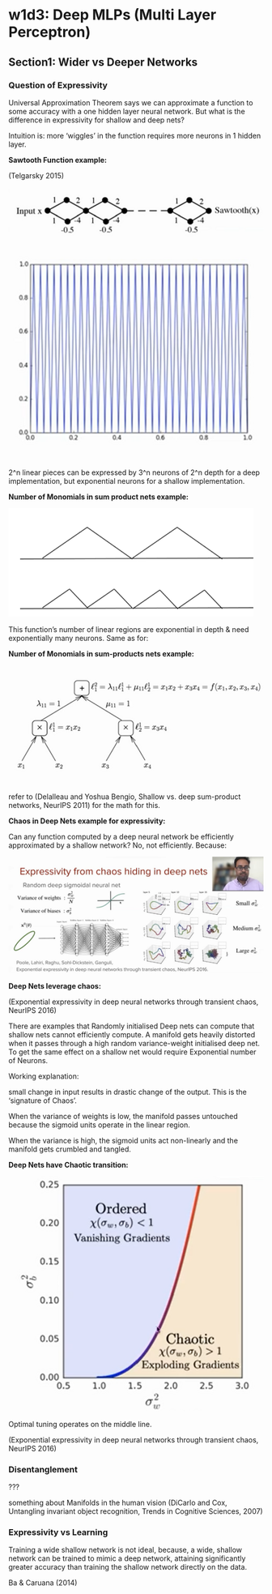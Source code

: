 # w1d3: Deep MLPs (Multi Layer Perceptron)

## Section1: Wider vs Deeper Networks

### Question of Expressivity

Universal Approximation Theorem says we can approximate a function to some accuracy with a one hidden layer neural network. But what is the difference in expressivity for shallow and deep nets?

Intuition is: more ‘wiggles’ in the function requires more neurons in 1 hidden layer.

**Sawtooth Function example:**

(Telgarsky 2015)

![s1_sawtooth.png](w1d3%20Deep%20MLPs%20(Multi%20Layer%20Perceptron)%20ccc7d60f3ff941ffaf5c2fa0bd881638/s1_sawtooth.png)

![s1_sawtooth1.png](w1d3%20Deep%20MLPs%20(Multi%20Layer%20Perceptron)%20ccc7d60f3ff941ffaf5c2fa0bd881638/s1_sawtooth1.png)

2^n linear pieces can be expressed by 3^n neurons of 2^n depth for a deep implementation, but exponential neurons for a shallow implementation.  

**Number of Monomials in sum product nets example:**

![Untitled](w1d3%20Deep%20MLPs%20(Multi%20Layer%20Perceptron)%20ccc7d60f3ff941ffaf5c2fa0bd881638/Untitled.png)

This function’s number of linear regions are exponential in depth & need exponentially many neurons. Same as for:

**Number of Monomials in sum-products nets example:**

![sec1_spn.png](w1d3%20Deep%20MLPs%20(Multi%20Layer%20Perceptron)%20ccc7d60f3ff941ffaf5c2fa0bd881638/sec1_spn.png)

refer to (Delalleau and Yoshua Bengio, Shallow vs. deep sum-product networks, NeurIPS 2011) for the math for this.

**Chaos in Deep Nets example for expressivity:**

Can any function computed by a deep neural network be efficiently approximated by a shallow network? No, not efficiently. Because:

![s1_chaos.png](w1d3%20Deep%20MLPs%20(Multi%20Layer%20Perceptron)%20ccc7d60f3ff941ffaf5c2fa0bd881638/s1_chaos.png)

**Deep Nets leverage chaos:**

(Exponential expressivity in deep neural networks through transient chaos, NeurIPS 2016)

There are examples that Randomly initialised Deep nets can compute that shallow nets cannot efficiently compute. A manifold gets heavily distorted when it passes through a high random variance-weight initialised deep net. To get the same effect on a shallow net would require Exponential number of Neurons. 

Working explanation:

small change in input results in drastic change of the output. This is the ‘signature of Chaos’.

When the variance of weights is low, the manifold passes untouched because the sigmoid units operate in the linear region. 

When the variance is high, the sigmoid units act non-linearly and the manifold gets crumbled and tangled.

 

**Deep Nets have Chaotic transition:**

![s1_weights.png](w1d3%20Deep%20MLPs%20(Multi%20Layer%20Perceptron)%20ccc7d60f3ff941ffaf5c2fa0bd881638/s1_weights.png)

Optimal tuning operates on the middle line.

(Exponential expressivity in deep neural networks through transient chaos, NeurIPS 2016)

### Disentanglement

???

something about Manifolds in the human vision (DiCarlo and Cox, Untangling invariant object recognition, Trends in Cognitive Sciences, 2007)

### Expressivity vs Learning

Training a wide shallow network is not ideal, because, a wide, shallow network can be trained to mimic a deep network, attaining significantly greater accuracy than training the shallow network directly on the data.

Ba & Caruana (2014)
